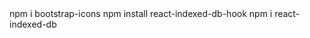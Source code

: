  <link rel="stylesheet" href="https://cdn.jsdelivr.net/npm/bootstrap-icons@1.11.3/font/bootstrap-icons.min.css">
 npm i bootstrap-icons
npm install react-indexed-db-hook
npm i react-indexed-db